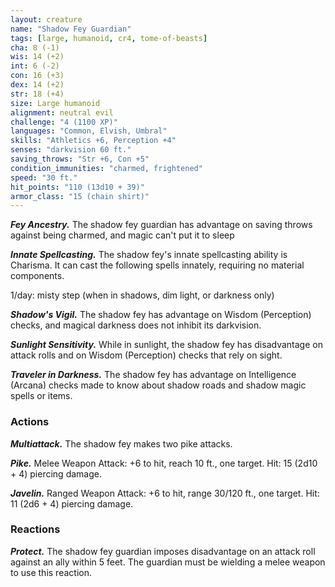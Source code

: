 ```yaml
---
layout: creature
name: "Shadow Fey Guardian"
tags: [large, humanoid, cr4, tome-of-beasts]
cha: 8 (-1)
wis: 14 (+2)
int: 6 (-2)
con: 16 (+3)
dex: 14 (+2)
str: 18 (+4)
size: Large humanoid
alignment: neutral evil
challenge: "4 (1100 XP)"
languages: "Common, Elvish, Umbral"
skills: "Athletics +6, Perception +4"
senses: "darkvision 60 ft."
saving_throws: "Str +6, Con +5"
condition_immunities: "charmed, frightened"
speed: "30 ft."
hit_points: "110 (13d10 + 39)"
armor_class: "15 (chain shirt)"
---
```


***Fey Ancestry.*** The shadow fey guardian has advantage on saving throws against being charmed, and magic can't put it to sleep

***Innate Spellcasting.*** The shadow fey's innate spellcasting ability is Charisma. It can cast the following spells innately, requiring no material components.

1/day: misty step (when in shadows, dim light, or darkness only)

***Shadow's Vigil.*** The shadow fey has advantage on Wisdom (Perception) checks, and magical darkness does not inhibit its darkvision.

***Sunlight Sensitivity.*** While in sunlight, the shadow fey has disadvantage on attack rolls and on Wisdom (Perception) checks that rely on sight.

***Traveler in Darkness.*** The shadow fey has advantage on Intelligence (Arcana) checks made to know about shadow roads and shadow magic spells or items.

### Actions

***Multiattack.*** The shadow fey makes two pike attacks.

***Pike.*** Melee Weapon Attack: +6 to hit, reach 10 ft., one target. Hit: 15 (2d10 + 4) piercing damage.

***Javelin.*** Ranged Weapon Attack: +6 to hit, range 30/120 ft., one target. Hit: 11 (2d6 + 4) piercing damage.

### Reactions

***Protect.*** The shadow fey guardian imposes disadvantage on an attack roll against an ally within 5 feet. The guardian must be wielding a melee weapon to use this reaction.

